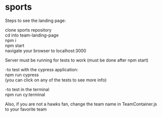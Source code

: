 # sports

Steps to see the landing page:  

clone sports repository  
cd into team-landing-page  
npm i  
npm start  
navigate your browser to localhost:3000    


Server must be running for tests to work (must be done after npm start)   

-to test with the cypress application:   
  npm run cypress    
    (you can click on any of the tests to see more info)    
   
-to test in the terminal    
  npm run cy:terminal      
  


Also, if you are not a hawks fan, change the team name in TeamContainer.js to your favorite team
